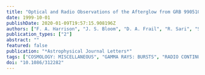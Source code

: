 ```yaml
---
title: "Optical and Radio Observations of the Afterglow from GRB 990510: Evidence for a Jet"
date: 1999-10-01
publishDate: 2020-01-09T19:57:15.908196Z
authors: ["F. A. Harrison", "J. S. Bloom", "D. A. Frail", "R. Sari", "S. R. Kulkarni", "S. G. Djorgovski", "T. Axelrod", "J. Mould", "B. P. Schmidt", "M. H. Wieringa", "R. M. Wark", "R. Subrahmanyan", "D. McConnell", "P. J. McCarthy", "B. E. Schaefer", "R. G. McMahon", "R. O. Markze", "E. Firth", "P. Soffitta", "L. Amati"]
publication_types: ["2"]
abstract: ""
featured: false
publication: "*Astrophysical Journal Letters*"
tags: ["COSMOLOGY: MISCELLANEOUS", "GAMMA RAYS: BURSTS", "RADIO CONTINUUM: GENERAL", "SHOCK WAVES", "Cosmology: Miscellaneous", "Gamma Rays: Bursts", "Radio Continuum: General", "Shock Waves", "Astrophysics"]
doi: "10.1086/312282"
---
```


